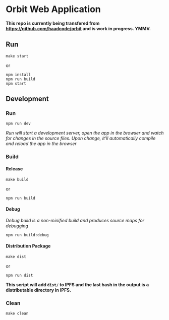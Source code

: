 # Orbit Web Application

**This repo is currently being transfered from https://github.com/haadcode/orbit and is work in progress. YMMV.**

## Run

`make start`

or

```
npm install
npm run build
npm start
```

## Development

### Run

`npm run dev`

*Run will start a development server, open the app in the browser and watch for changes in the source files. Upon change, it'll automatically compile and reload the app in the browser*

### Build

#### Release

`make build`

or

`npm run build`

#### Debug

*Debug build is a non-minified build and produces source maps for debugging*

`npm run build:debug`

#### Distribution Package

`make dist`

or

`npm run dist`

**This script will add `dist/` to IPFS and the last hash in the output is a distributable directory in IPFS.**

### Clean

`make clean`
